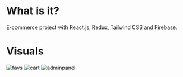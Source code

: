 # What is it?
E-commerce project with React.js, Redux, Tailwind CSS and Firebase.

# Visuals
![favs](https://github.com/user-attachments/assets/bda11c66-e67c-4f01-b64c-106cd0315fc3)
![cart](https://github.com/user-attachments/assets/bcdfe554-76f3-4567-92fe-73e79a9d2fe7)
![adminpanel](https://github.com/user-attachments/assets/193e812c-b426-4d8a-a9b5-9d21e3f480bd)
